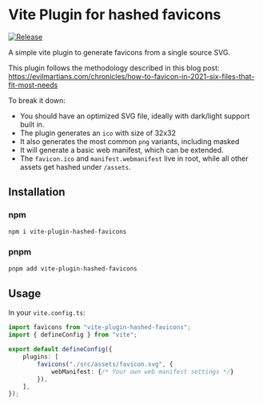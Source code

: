 # Vite Plugin for hashed favicons

[![Release](https://github.com/DASPRiD/mikro-orm-js-joda/actions/workflows/release.yml/badge.svg)](https://github.com/DASPRiD/vite-plugin-hashed-favicons/actions/workflows/release.yml)

A simple vite plugin to generate favicons from a single source SVG.

This plugin follows the methodology described in this blog post:
https://evilmartians.com/chronicles/how-to-favicon-in-2021-six-files-that-fit-most-needs

To break it down:

- You should have an optimized SVG file, ideally with dark/light support built in.
- The plugin generates an `ico` with size of 32x32
- It also generates the most common `png` variants, including masked
- It will generate a basic web manifest, which can be extended.
- The `favicon.ico` and `manifest.webmanifest` live in root, while all other assets get hashed under `/assets`.

## Installation

### npm
```bash
npm i vite-plugin-hashed-favicons
```

### pnpm
```bash
pnpm add vite-plugin-hashed-favicons
```

## Usage

In your `vite.config.ts`:

```typescript
import favicons from "vite-plugin-hashed-favicons";
import { defineConfig } from "vite";

export default defineConfig({
    plugins: [
        favicons("./src/assets/favicon.svg", {
            webManifest: {/* Your own web manifest settings */}
        }),
    ],
});
```
